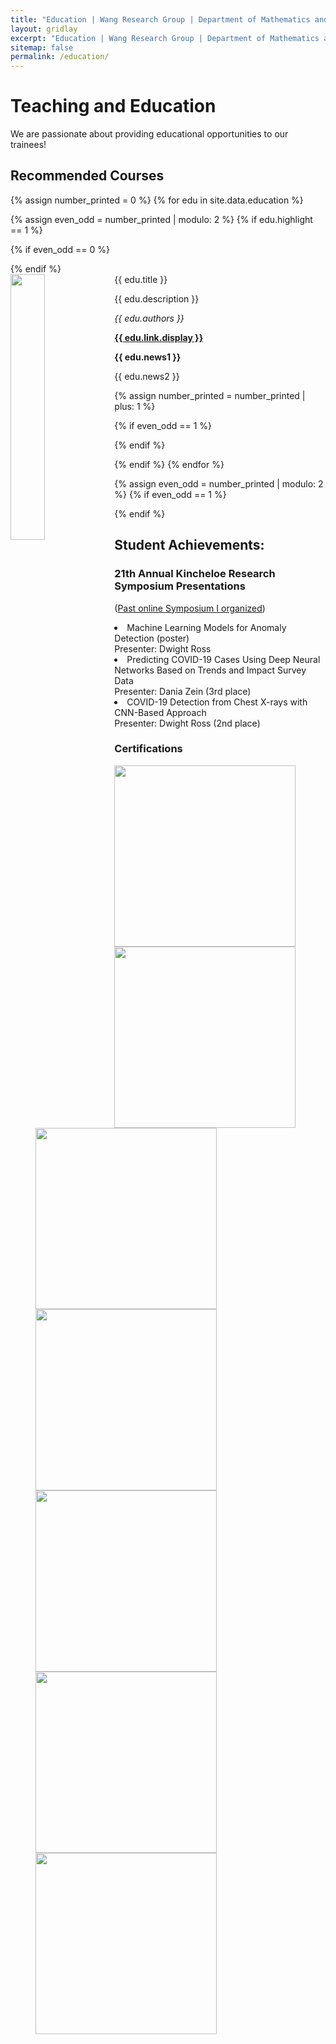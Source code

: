 ```yaml
---
title: "Education | Wang Research Group | Department of Mathematics and Computer Science at Tougaloo College"
layout: gridlay
excerpt: "Education | Wang Research Group | Department of Mathematics and Computer Science at Tougaloo College"
sitemap: false
permalink: /education/
---
```


# Teaching and Education

We are passionate about providing educational opportunities to our trainees!

## Recommended Courses

{% assign number_printed = 0 %}
{% for edu in site.data.education %}

{% assign even_odd = number_printed | modulo: 2 %}
{% if edu.highlight == 1 %}

{% if even_odd == 0 %}
<div class="row">
{% endif %}

<div class="col-sm-6 clearfix">
 <div class="well">
  <pubtit>{{ edu.title }}</pubtit>
  <img src="{{ site.url }}{{ site.baseurl }}/images/respic/{{ edu.image }}" class="img-responsive" width="33%" style="float: left" />
  <p>{{ edu.description }}</p>
  <p><em>{{ edu.authors }}</em></p>
  <p><strong><a href="{{ edu.link.url }}">{{ edu.link.display }}</a></strong></p>
  <p class="text-danger"><strong> {{ edu.news1 }}</strong></p>
  <p> {{ edu.news2 }}</p>
 </div>
</div>

{% assign number_printed = number_printed | plus: 1 %}

{% if even_odd == 1 %}
</div>
{% endif %}

{% endif %}
{% endfor %}

{% assign even_odd = number_printed | modulo: 2 %}
{% if even_odd == 1 %}
</div>
{% endif %}

<!-- <p> &nbsp; </p> -->

## Student Achievements: 
### 21th Annual Kincheloe Research Symposium Presentations <br> 
([Past online Symposium I organized](https://app.virtualpostersession.org/e/19979cf1817e50414ff3913db93f1e31))
<li> Machine Learning Models for Anomaly Detection (poster) <br>
Presenter: Dwight Ross 
 </li>
<li> Predicting COVID-19 Cases Using Deep Neural Networks Based on Trends and Impact Survey Data <br>
Presenter: Dania Zein (3rd place)
 </li>
<li> COVID-19 Detection from Chest X-rays with CNN-Based Approach <br>
Presenter: Dwight Ross (2nd place)
 </li>

### Certifications
<figure class="fourth">
  <img src="{{ site.url }}{{ site.baseurl }}/images/Certificates/Award_Certificate_Dwight_Ross.jpg" style="width: 290px">
  <img src="{{ site.url }}{{ site.baseurl }}/images/Certificates/Award_Certificate_Dania_Zein.jpg" style="width: 290px">
  <img src="{{ site.url }}{{ site.baseurl }}/images/Certificates/ML_Certificate_Dania_Zein.jpg" style="width: 290px">
  <img src="{{ site.url }}{{ site.baseurl }}/images/Certificates/ML_Certificate_Dania_Zein_Advanced.jpg" style="width: 290px">
  <img src="{{ site.url }}{{ site.baseurl }}/images/Certificates/ML_Certificate_Dwight_Ross.jpg" style="width: 290px">
  <img src="{{ site.url }}{{ site.baseurl }}/images/Certificates/ML_Certificate_Dwight_Ross_Advanced.jpg" style="width: 290px">
  <img src="{{ site.url }}{{ site.baseurl }}/images/Certificates/
  ML_Certificate_Raven_Li.jpg" style="width: 290px">
</figure>